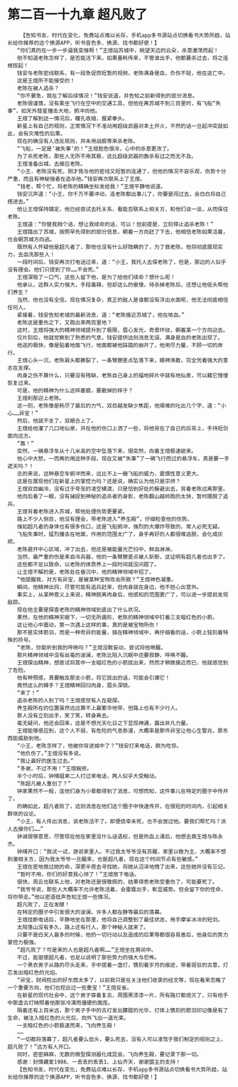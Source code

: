 # 第二百一十九章 超凡败了
        【告知书友，时代在变化，免费站点难以长存，手机app多书源站点切换看书大势所趋，站长给你推荐的这个换源APP，听书音色多、换源、找书都好使！】
       “你们真的在一步一步逼我变强啊！”王煊站苏城中，眺望天边的云朵，杀意激荡而起！
       他不知道老陈怎样了，是否能活下来。如果噩耗传来，不管谁出手，他都要杀过去，将之连根拔起！
       钱安与老陈密线联系，有一段急促而短暂的视频，老陈满身是血，负伤不轻，他在逃亡中。
       这是王煊所不能接受的！
       老陈在被人追杀？
       “你不要急，我在了解后续情况！”钱安说道，并告知之前新得到的部分消息。
       老陈很谨慎，没有乘坐飞行在空中的交通工具，但他在离苏城不到三百里时，有飞船“失事”，如天外彗星撞击大地，俯冲向他。
       王煊了解到这一情况后，瞳孔收缩，握紧拳头。
       新星上有自己的规则，正常情况下不准动用超级武器对本土开火，不然的话一旦起冲突就如此，会有灾难性的后果。
       现在的确没有人违反规则，并未用战舰等来杀老陈。
       “飞船，一定是‘被失事’的！”王煊脸色很冷，心中的杀意更浓了。
       为了杀死老陈，那些人无所不用其极，这比超级武器的轰杀有过之而无不及。
       王煊准备出城，去接应老陈。
       “小王，老陈没有死，刚才我与他的密线又短暂的连通了，但他的情况不容乐观，伤势十分严重，而且有神秘强者在追杀他。”钱安再次联系上了王煊。
       “钱老，帮个忙，将老陈的精确坐标发给我！”王煊平静地说道。
       钱安沉声道：“小王，你千万不要冲动，连老陈都出事儿了，你要是闯过去，会白白将自己搭进去。”
       他让王煊保持镇定，他已经尝试去托关系，看能否联系上相关方，和他们谈一谈，从而保住老陈。
       王煊道：“你替我捎个话，想让我续命的话，可以！但前提是，立刻停止追杀老陈！”
       王煊踏出了苏城，按照早先得到的部分信息，朝着一方向赶了下去，他相信老陈如果活着，也会朝苏城方向逃。
       既然有人怀疑他是超凡者了，那他也没有什么好隐瞒的了，为了救老陈，他将彻底展现实力，去血洗那些人！
       一段时间后，钱安再次打电话过来，道：“小王，我托人去保老陈了，但是，那边的人似乎没有理会。他们只提到了你……不会死。”
       王煊深吸了一口气，这些人留下他，是为了给他们续命？想什么呢！
       他承认，这群人实力强大，手段毒辣，但却这么的傲慢，待杀掉老陈后，还想让他低头帮他们养生？
       当然，他也没有全信。现在情况复杂，真正的敌人是谁都没有浮出水面呢，他无法彻底相信任何人。
       紧接着，钱安告知老城的最新消息，道：“老陈接近苏城了，他在咳血。”
       老陈这是重伤之下，又跑出来两百里地？
       这时，王煊将强大的精神领域提升到了极限，眉心发光，奇景环绕，朝着某一个方向迎去。
       仅片刻后，他就觉察到了熟悉的气息，钱安提供这则消息无误，满身是血的老陈出现了。
       他逃的极快，像是贴着地面飞行，地面都被他踩踏的崩开了，他用尽力量，不顾一切的奔行。
       王煊心头一沉，老陈肩头都撕裂了，一条臂膀差点坠落下来，眼神涣散，完全凭着强大的意志在支撑。
       肉身之伤不算什么，只要没有残缺，老陈自己身上的福地碎片中就有地仙泉，可以藉它慢慢恢复过来。
       可是，他的精神为什么这样萎靡，要散掉的样子？
       王煊刹那迎上老陈。
       这一刻，老陈像是耗尽了最后的力气，双目越发缺少焦距，他艰难的吐出几个字，道：“小心……异宝！”
       然后，他就不支了，双眼合上了。
       王煊给他灌了几口地仙泉，并在他的伤口上洒了一些，将他背在了自己的后背上，手持短剑面向远方。
       “轰！”
       突然，一辆悬浮车从十几米高的空中坠落下来，很突然，向着王煊极速砸来。
       他心中大怒，一而再的用这种手段，现在又被“失事”了一辆飞行而过的悬浮车，真是要一手遮天吗？！
       总的来说，这种悬空车俯冲而来，远比不上一艘飞船的威力，震慑性意义更大。
       这是在展现他们在新星上的掌控力吗？还是说，确实认为他只是宗师？
       王煊双目幽冷，没有过于夸张的凌空横渡，只是恰到好处的躲避出去，背着老陈远离那里。
       他向后看了一眼，没有捕捉到神秘的追杀者的身影，老陈翻山越岭跑的太快，暂时摆脱了追兵。
       王煊背着老陈进入苏城，帮他处理伤势更要紧。
       路上不少人侧目，他没有理会，带老陈进入“养生殿”，仔细检查他的伤势。
       强如超凡者的身体也有很多伤口，这是飞船俯冲，强烈的大爆炸导致的，常人必死无疑。
       飞船失事时，猛烈撞击在地面，作用的范围太广了，身手再好的人都很难逃脱，会化成灰烬。
       老陈避开中心区域，冲了出去，但还是被能量光芒扫中，鲜血淋淋。
       当然，最严重的伤是来自冷兵器，他的一条臂膀差点被人斩断，这证明有超凡者也出手了。
       这些都不足以致命，以老陈的体质养上一段时间就没问题了。
       让王煊不解的是，老陈处在昏沉中，他的精神领域中招了。
       “他提醒我，对方有异宝，是被某种宝物攻击所致？”王煊神色凝重。
       瞬间，他精神出窍，尽管可能有追兵赶来，但肉身就在身边，他不担心出意外。
       事实上，从某种意义上来说，精神脱离肉身后，他感知的范围更广了，可以进一步提前发现敌踪。
       现在他主要是探查老陈的精神领域到底出了什么状况。
       果然，在他的精神天眼下，一切无所遁形，老陈的精神领域中钉着三支暗红色的小箭。
       这让他心中震动，第一次遇上这样的事，真的是被宝物所伤！
       那不是实体箭羽，而是一种奇异的能量，插在精神领域中，再仔细看的话，小箭上铭刻着特殊的符号。
       “老陈，你能听到我的呼唤吗？”王煊没敢妄动，尝试将他唤醒。
       那片精神领域中没有丝毫的波澜，老陈比陷入沉眠中还要寂静，呼唤不醒。
       王煊探出精神，想尝试将其中一支暗红色的小箭拔出来，然而才稍微接近而已，他就感觉到了危险。
       他有种预感，真要触及那支小箭，将它拔出的话，可能会引爆它！
       竟然这么的棘手？王煊精神回归肉身，眉头深锁。
       “来了！”
       追杀老陈的人到了吗？王煊感觉有人在窥探。
       养生殿所在的位置虽然远远算不上最繁华地带，但路上也有不少行人。
       那人没有立刻出手，笑了笑，转身离去。
       毫无疑问，他还会回来，这是不想光天化日之下显现神通，露出非凡力量。
       王煊能够感应到，这个人不弱，有危险的气息弥漫，大概率是那件异宝让他心生警兆，那东西能威胁到他。
       “小王，老陈怎样了，他被你背进城中了？”钱安打来电话，颇为吃惊。
       “他负伤了。”王煊没有多说。
       “我让最好的医生过去。”
       “多谢，不过不用！”王煊婉拒。
       半个小时后，钟晴姐弟二人打过来电话，两人似乎大受触动。
       “陈超凡被人重创了？”
       钟家果然不一般，连他们身为小辈都得到了消息，可想而知，这件事儿在特定的圈子中传开了。
       的确如此，超凡者败了，这则消息在他们这个圈子中快速传开，在很短的时间内，引起相关群体的议论。
       “小王，有人传出消息，说老陈活不了。即便侥幸未死，也不会放过他。要我们帮忙吗？派人去接你们……”
       钟诚很够意思，尽管现在他在家里没什么话语权，但是热血上涌后，他想去救王煊与陈永杰。
       钟晴开口：“我试一试，游说家里人。不过我太爷爷没有苏醒，家里以稳为主，大概率不想刺激相关方，因为我太爷爷一旦醒来，也是超凡者，现在这个时间节点有些敏感。”
       王煊在密地救过她的命，深更半夜去寻找她，将她从沼泽地拽了出来，这些她并没有忘记。
       “暂时不用，你们的好意我心领了！”王煊放下电话。
       很快，周云也联系上他，对老陈还是很敬佩的，结果得悉老陈受重伤了，可能要死了。
       “我爷爷说，那些人大概率不允许老陈活着，会雷霆出手，彰显威势。但会留下你的性命，将你带走。”他以密语低声告知王煊一些情况。
       超凡败了，正在发酵！
       在特定的圈子中引发很大的波澜，许多人都在静等最后的落幕。
       王煊挂断电话后，平静地坐在那里，他将自己调整到了最佳状态，用手摩挲冰冷的短剑。
       太阳落山没有多久，路上还有行人，那个神秘人就来了。
       只要不是白天人最多的时候，他的一切行动以及造成的后果等都很容易善后，他身后的势力掌控力极强。
       “超凡败了？可是来的人也是超凡者啊……”王煊坐在房间中。
       不过，能驱使超凡者，也足以说明了那些势力的强大与恐怖。
       一个黑衣男子从路的尽头走来，手中提着一盏灯，镌刻着岁月的痕迹，带着斑驳的古意，灯芯发出暗红色的光焰。
       “异宝，财阀挖出的好东西太多了，以前我只是在关注他们收录的经文等，现在看来忽略了一个重要方向，他们也挖出过一些重宝！”王煊反省。
       在新星的现代社会中，这个男子穿着复古，周围黑漆漆一片，所有路灯都熄灭了，只有他手中那盏古灯映照着他那张冷漠而僵硬的面庞。
       隔着还有上百米远，那个男子手中的古灯发出朦胧的光华，灯体上镌刻的箭羽印记像是有了生命，被注入暗红色的火光后，向外飞出一道光束。
       一支暗红色的小箭极速而来，飞向养生殿！
       ……
       “一切都将落幕了，超凡者要么低头，要么死去，没有人可以凌驾于我们制定的规则之上，超凡败了！”远方有人开口。
       同时，密密麻麻，无数的微型探测器化成昆虫，飞向养生殿，要记录下那一切。
       感谢：封情藏爱1986、一丢丢的丢丢1、上仙齐天，谢谢盟主的支持！
       【告知书友，时代在变化，免费站点难以长存，手机app多书源站点切换看书大势所趋，站长给你推荐的这个换源APP，听书音色多、换源、找书都好使！】